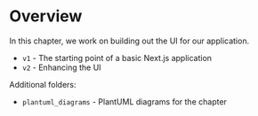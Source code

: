 # Overview

In this chapter, we work on building out the UI for our application.

* `v1` - The starting point of a basic Next.js application
* `v2` - Enhancing the UI

Additional folders:
* `plantuml_diagrams` - PlantUML diagrams for the chapter